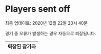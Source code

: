 # Players sent off
최종 업데이트: 2020년 12월 22일 20시 40분


경기 중 오류가 발생하는 경우 자동으로 퇴장됩니다.


| 퇴장된 참가자 |
|:---:|